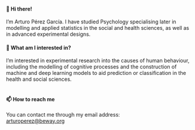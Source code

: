 <h4><b>👋 Hi there!</b></h4>
I’m Arturo Pérez García. I have studied Psychology specialising later in modelling and applied statistics in the social and health sciences, as well as in advanced experimental designs. <br>
<h4><b>👀 What am I interested in? </b></h4>
I’m interested in experimental research into the causes of human behaviour, including the modelling of cognitive processes and the construction of machine and deep learning models to aid prediction or classification in the health and social sciences.<br><br>
<h4><b>📫 How to reach me </b></h4>
You can contact me through my email address:<br>
<a href="mailto:arturoperez@beway.org">arturoperez@beway.org</a>

<!--
**ArturoPere/ArturoPere** is a ✨ _special_ ✨ repository because its `README.md` (this file) appears on your GitHub profile.

Here are some ideas to get you started:

- 🔭 I’m currently working on ...
- 🌱 I’m currently learning ...
- 👯 I’m looking to collaborate on ...
- 🤔 I’m looking for help with ...
- 💬 Ask me about ...
- 📫 How to reach me: ...
- 😄 Pronouns: ...
- ⚡ Fun fact: ...
-->
